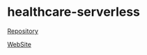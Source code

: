 # healthcare-serverless


[Repository](https://github.com/prb112/healthcare-serverless)

[WebSite](https://prb112.github.io/healthcare-serverless/)
